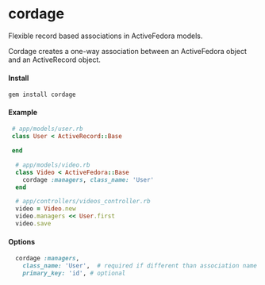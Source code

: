cordage
=======

Flexible record based associations in ActiveFedora models.

Cordage creates a one-way association between an ActiveFedora object and an ActiveRecord object.

#### Install

```
gem install cordage
```

#### Example

```ruby
 # app/models/user.rb
 class User < ActiveRecord::Base

 end
```

```ruby
  # app/models/video.rb
  class Video < ActiveFedora::Base
    cordage :managers, class_name: 'User'
  end
```

```ruby
  # app/controllers/videos_controller.rb
  video = Video.new
  video.managers << User.first
  video.save
```


#### Options

```ruby
  cordage :managers,
    class_name: 'User',  # required if different than association name
    primary_key: 'id', # optional
```